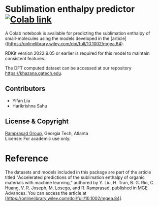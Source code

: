 # Sublimation enthalpy predictor [![Colab link](https://colab.research.google.com/assets/colab-badge.svg)][1]
A Colab notebook is available for predicting the sublimation enthalpy of small-molecules using the models developed in the [article]((https://onlinelibrary.wiley.com/doi/full/10.1002/mgea.84).

RDKit version 2022.9.05 or earlier is required for this model to maintain consistent features.

The DFT computed dataset can be accessed at our repository https://khazana.gatech.edu.

## Contributors
* Yifan Liu
* Harikrishna Sahu

## License & Copyright
[Ramprasad Group](https://ramprasad.mse.gatech.edu/), Georgia Tech, Atlanta\
License: For academic use only.

# Reference
The datasets and models included in this package are part of the article titled "Accelerated predictions of the sublimation enthalpy of organic materials with machine learning," authored by Y. Liu, H. Tran, B. G. Rio, C. Huang, V. R. Joseph,
M. Losego, and R. Ramprasad, published in MGE Advances. You can access the article at [https://onlinelibrary.wiley.com/doi/full/10.1002/mgea.84].

[1]:https://colab.research.google.com/github/Ramprasad-Group/Sublimation_enthalpy_model/blob/main/predict.ipynb
